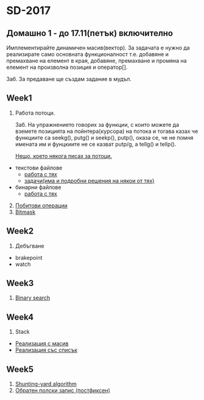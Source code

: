 # SD-2017

## Домашно 1 - до 17.11(петък) включително
Имплементирайте динамичен масив(вектор). За задачата е нужно да реализирате само основната функционалност т.е. добавяне и премахване 
на елемент в края, добавяне, премахване и промяна на елемент на произволна позиция и оператор[]. 

Заб. За предаване ще създам задание в мудъл.


## Week1 
1. Работа потоци. 
    
    Заб. На упражнението говорих за функции, с които можете да вземете позицията на пойнтера(курсора) на потока и тогава казах че функциите са seekg(), putg() и seekp(), putp(), оказа се, че не помня имената им и фунцкиите не се казват putp/g, а tellg() и tellp(). 
    
    [Нещо, което някога писах за потоци.](https://docs.google.com/document/d/1_k5wKIK-zDBxZEihBmOkHCMwW-75Yr6ivUylY3cuO1g/edit?usp=sharing)
  * текстови файлове
    * [работа с тях](https://github.com/Appsalar/OOP/tree/master/Week2)
    * [задачи(има и подробни решения на някои от тях)](https://github.com/Appsalar/OOP/tree/master/Week3)
  * бинарни файлове
    * [работа с тях](https://github.com/Appsalar/OOP/blob/master/Week4/main.cpp)
2. [Побитови операции](https://www.cprogramming.com/tutorial/bitwise_operators.html)
3. [Bitmask](http://codeforces.com/blog/entry/18169) 


## Week2
1. Дебъгване
  * brakepoint
  * watch 


## Week3 
1. [Binary search](https://github.com/Appsalar/SD-2017/blob/master/src/binary_search.cpp)


## Week4 
1. Stack 
  * [Реализация с масив](https://github.com/Appsalar/SD-2017/blob/master/src/Stack.h)
  * [Реализация със списък](https://github.com/Appsalar/SD-2017/blob/master/src/Stack_list.h)


## Week5 
1. [Shunting-yard algorithm](https://en.wikipedia.org/wiki/Shunting-yard_algorithm)
2. [Обратен полски запис (постфиксен)](https://en.wikipedia.org/wiki/Reverse_Polish_notation)
